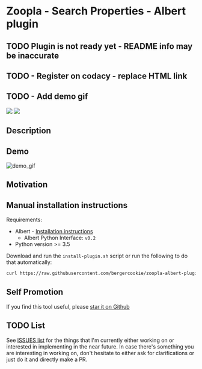 # Zoopla - Search Properties - Albert plugin

## TODO Plugin is not ready yet - README info may be inaccurate
## TODO - Register on codacy - replace HTML link
## TODO - Add demo gif

<a href="https://github.com/bergercookie/zoopla-albert-plugin">
<img src="https://api.codacy.com/project/badge/Grade/126122966e844bed8e61e7cfbf7023c3"/></a>
<a href=https://github.com/bergercookie/zoopla-albert-plugin/blob/master/LICENSE" alt="LICENCE">
<img src="https://img.shields.io/github/license/bergercookie/zoopla-albert-plugin.svg" /></a>

## Description

## Demo

![demo_gif](https://github.com/bergercookie/zoopla-albert-plugin/blob/master/misc/demo.gif)

## Motivation

## Manual installation instructions

Requirements:

- Albert - [Installation instructions](https://albertlauncher.github.io/docs/installing/)
  - Albert Python Interface: ``v0.2``
- Python version >= 3.5


Download and run the ``install-plugin.sh`` script or run the following to do
that automatically:

``````sh
curl https://raw.githubusercontent.com/bergercookie/zoopla-albert-plugin/master/install-plugin.sh | bash
``````
## Self Promotion

If you find this tool useful, please [star it on
Github](https://github.com/bergercookie/zoopla-albert-plugin)

## TODO List

See [ISSUES list](https://github.com/bergercookie/zoopla-albert-plugin/issues) for the things
that I'm currently either working on or interested in implementing in the near
future. In case there's something you are interesting in working on, don't
hesitate to either ask for clarifications or just do it and directly make a PR.
